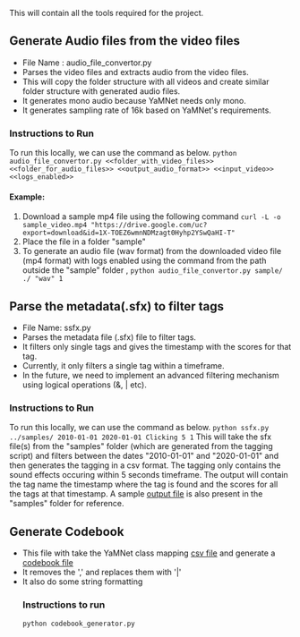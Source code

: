 This will contain all the tools required for the project. 

## Generate Audio files from the video files
  - File Name : audio_file_convertor.py
  - Parses the video files and extracts audio from the video files. 
  - This will copy the folder structure with all videos and create similar folder structure with generated audio files.
  - It generates mono audio because YaMNet needs only mono.
  - It generates sampling rate of 16k based on YaMNet's requirements.

  ### Instructions to Run 
  To run this locally, we can use the command as below.
    ```python audio_file_convertor.py <<folder_with_video_files>> <<folder_for_audio_files>> <<output_audio_format>> <<input_video>> <<logs_enabled>>```
  #### Example: 
  1. Download a sample mp4 file using the following command
  ```curl -L -o sample_video.mp4 "https://drive.google.com/uc?export=download&id=1X-TOEZ6wmnNDMzagt0Hyhp2YSwQaHI-T"```
  2. Place the file in a folder "sample"
  3. To generate an audio file (wav format) from the downloaded video file (mp4 format) with logs enabled using the command from the path outside the "sample" folder ,
  ```python audio_file_convertor.py sample/ ./ "wav" 1```

## Parse the metadata(.sfx) to filter tags
 - File Name: ssfx.py
 - Parses the metadata file (.sfx) file to filter tags.
 - It filters only single tags and gives the timestamp with the scores for that tag.
 - Currently, it only filters a single tag within a timeframe.
 - In the future, we need to implement an advanced filtering mechanism using logical operations (&, | etc).

  ### Instructions to Run
  To run this locally, we can use the command as below.
  ```python ssfx.py ../samples/ 2010-01-01 2020-01-01 Clicking 5 1```
  This will take the sfx file(s) from the "samples" folder (which are generated from the tagging script) and filters 
  between the dates "2010-01-01" and "2020-01-01" and then generates the tagging in a csv format. The tagging
  only contains the sound effects occuring within 5 seconds timeframe.
  The output will contain the tag name the timestamp where the tag is found and the scores for all the tags at that timestamp.
  A sample [output file](../samples/2010-01-01_2335_US_CSPAN2_World_War_II.csv) is also present in the "samples" folder for reference.
  
## Generate Codebook
 - This file with take the YaMNet class mapping [csv file](../models/assets/yamnet_class_map.csv) and generate 
 a [codebook file](../codebook/codebook_yamnet_1.0.csv)
 - It removes the ',' and replaces them with '|'
 - It also do some string formatting
   ### Instructions to run
   ```python codebook_generator.py```

